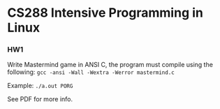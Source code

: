 # CS288 Intensive Programming in Linux

### HW1
Write Mastermind game in ANSI C, the program must compile using the following:
`gcc -ansi -Wall -Wextra -Werror mastermind.c`

Example: `./a.out PORG`

See PDF for more info.
